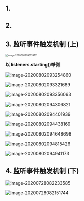 

## 1. 



## 2. 





## 3. 监听事件触发机制 (上)

<img src="https://tva1.sinaimg.cn/large/007S8ZIlgy1ghc7w8gk37j31lp0u04qq.jpg" alt="image-20200802093139731" style="zoom:50%;" />



**以 listeners.starting()举例**

![image-20200802093254860](https://tva1.sinaimg.cn/large/007S8ZIlgy1ghc7qslql0j31lp0u07wi.jpg)

![image-20200802093321689](https://tva1.sinaimg.cn/large/007S8ZIlgy1ghc7w3vra4j31lp0u0u0x.jpg)

![image-20200802093356063](https://tva1.sinaimg.cn/large/007S8ZIlgy1ghc7vznhzuj31lp0u0npd.jpg)



![image-20200802094306821](https://tva1.sinaimg.cn/large/007S8ZIlgy1gi0j7ydd4bj31lp0u0x6p.jpg)



![image-20200802094401939](https://tva1.sinaimg.cn/large/007S8ZIlgy1gi0j82gjexj31lp0u0u0x.jpg)

![image-20200802094438169](https://tva1.sinaimg.cn/large/007S8ZIlgy1gi0j863ls8j31lp0u01ky.jpg)

![image-20200802094648698](https://tva1.sinaimg.cn/large/007S8ZIlgy1gi0j89d6g5j31il0u0b2a.jpg)



![image-20200802094815426](https://tva1.sinaimg.cn/large/007S8ZIlgy1gi0j8doqrnj31il0u0b2a.jpg)



![image-20200802094941173](https://tva1.sinaimg.cn/large/007S8ZIlgy1gi0j8njtaqj31il0u07wi.jpg)

## 4. 监听事件触发机制 (下)



![image-20200728082233585](https://tva1.sinaimg.cn/large/007S8ZIlgy1gh6dm2zdjqj31hg0u0k5s.jpg)



![image-20200728082151744](https://tva1.sinaimg.cn/large/007S8ZIlgy1gh6dm5reffj31oa0u0h5m.jpg)

